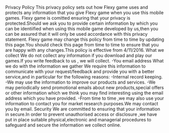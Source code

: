 Privacy Policy
This privacy policy sets out how Flexy game uses and protects any information that you give Flexy game when you use this mobile games.
Flexy game is comitted ensuring that your privacy is protected.Should we ask you to provide certain information by which you can be identiified when using this mobile game developed by us,then you can be assured that it will only be used accordance with this privacy statement.
Flexy game may change this policy from time to time by updating this page.You should check this page from time to time to ensure that you are happy with any changes.This policy is effective from 4/11/2016.
What we collect
We do not collect any information if you download and play our games.If you write feedback to us , we will collect.
-You email address
What we do with the information we gather
We require this information to communicate with your request/feedback and provide you with a better service,and in particular for the following reasons:
-Internal record keeping.
-We may use the information to improve our products and services.
-We may periodically send promotional emails about new products,special offers or other information which we think you may find interesting using the email address which you have provided.
-From time to time ,we  may also use your information to contact you for market research purposes.We may contact you by email.
Security
We are committed to ensuring that your information in secure.In order to prevent unauthorised access or disclosure ,we have put in place suitable physical,electronic and managerial procedures to safeguard and secure the information we collect online.
  
